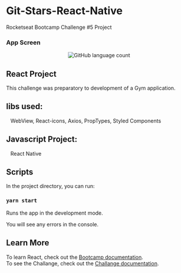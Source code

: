# Git-Stars-React-Native
Rocketseat Bootcamp Challenge #5 Project

### App Screen

<p align="center">
  <img alt="GitHub language count" src="https://github.com/keepact/Git-Stars-React-Native/blob/master/app-preview.png">
</p>

## React Project

This challenge was preparatory to development of a Gym application.

## libs used:
  
 WebView, React-icons, Axios, PropTypes, Styled Components

## Javascript Project:
 
 React Native

## Scripts

In the project directory, you can run:

### `yarn start`

Runs the app in the development mode.<br />

You will see any errors in the console.

## Learn More

To learn React, check out the [Bootcamp documentation](https://rocketseat.com.br).<br />
To see the Challange, check out the [Challange documentation](https://github.com/Rocketseat/bootcamp-gostack-desafio-06/blob/master/README.md#desafio-06-aplica%C3%A7%C3%A3o-com-react-native).
